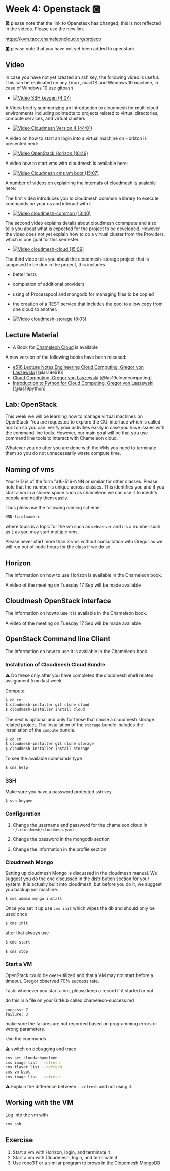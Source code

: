 # Week 4: Openstack :o2:

:o2: please note that the link to Openstack has changed, this is not reflected in the videos. Please use the new link

<https://kvm.tacc.chameleoncloud.org/project/>

:o2: please note that you have not yet been added to openstack

## Video

In case you have not yet created an ssh key, the following video is
useful. This can be replicated on any Linux, macOS and Windows 10
machine, in case of Windows 10 use gitbash

* [![Video](images/video.png) SSH keygen (4:07)](https://www.youtube.com/watch?v=pQb2VV1zNIc)


A Video briefly summerizing an introduction to cloudmesh for multi cloud
environments including pointedts to projects related to virtual
directories, compute services, and virtual clusters

* [![Video](images/video.png) Cloudmesh Version 4 (44:01)](https://www.youtube.com/watch?v=VhgGIE2lTpQ)

A video on how to start an login into a virtual machine on Horizon is
presented next:

* [![Video](images/video.png) OpenStack Horizon (10:49)](https://www.youtube.com/watch?v=ofAVUX1gvUg)

A video how to start vms with cloudmesh is available here:

* [![Video](images/video.png) Cloudmesh cms vm boot (15:07)](https://www.youtube.com/watch?v=GgNUXYaB7kQ)

A number of videos on explaining the internals of cloudmesh is avalable here:


The first video introduces you to cloudmesh common a library to execute
commands on your os and interact with it

* [![Video](images/video.png) cloudmesh-common (13:40)](https://www.youtube.com/watch?v=o9AcgNheVls)

The second video explains details about cloudmesh commpute and also
tells you about what is expected for the project to be developed.
However the video does not yet explain how to do a virtual cluster from
the Providers, which is one goal for this semester.

* [![Video](images/video.png) cloudmesh-cloud (15:09)](https://www.youtube.com/watch?v=sghmbRldyKQ)


The third video tells you about the cloudmesh-storage project that is 
supposed to be don in the project, this includes

* better tests
* completion of additional providers
* using of Processpool and mongodb for managing files to be copied
* the creation of a REST service that includes the pool to allow copy
  from one cloud to another.

* [![Video](images/video.png) cloudmesh-storage (8:03)](https://www.youtube.com/watch?v=eKPMD7qDXSc)




## Lecture Material

* A Book for [Chameleon Cloud](https://laszewski.github.io/book/chameleon/) is available

A new version of the following books have been released:

* [e516 Lecture Notes Engineering Cloud Computing, Gregor von Laszewski](https://laszewski.github.io/book/e516/) [@las19e516]
* [Cloud Computing, Gregor von Laszewski](https://laszewski.github.io/book/cloud/) [@las19cloudcomputing]
* [Introduction to Python for Cloud Computing, Gregor von Laszewski](https://laszewski.github.io/book/python/) [@las19python]

## Lab: OpenStack

This week we will be learning how to manage virtual machines on
OpenStack. You are requested to explore the GUI interface which is
called horizon so you can. verify your activities easily in case you
have issues with the command line tools. However, our main goal will be
that you use command line tools to interact with Chameleon cloud.

Whatever you do after you are done with the VMs you need to terminate
them so you do not unnecessarily waste compute time.

## Naming of vms

Your HID is of the form fa16-516-NNN or similar for other classes.
Please note that the number is unique across classes. This identifies
you and if you start a vm in a shared space such as chameleon we can use
it to identify people and notify them easily.

Thus pleas use the following naming scheme

`NNN-firstname-i`

where topic is a topic for the vm such as `webserver` and i is a number
such as `1` as you may start multiple vms.

Please never start more than 3 vms without consultation with Gregor as
we will run out of node hours for the class if we do so.

## Horizon

The information on how to use Horizon is available in the Chameleon book.

A video of the meeting on Tuesday 17 Sep will be made available


## Cloudmesh OpenStack interface

The information on howto use it is available in the Chameleon book.

A video of the meeting on Tuesday 17 Sep will be made available

## OpenStack Command line Client

The information on how to use it is available in the Chameleon book.


### Installation of Cloudmesh Cloud Bundle

:warning: Do these only after you have completed the cloudmesh shell
related assignment from last week.

Compute:

```bash
$ cd cm
$ cloudmesh-installer git clone cloud
$ cloudmesh-installer install cloud
```

The next is optional and only for those that chose a cloudmesh storage
related project. The installation of the `storage` bundle includes the
installation of the `compute` bundle. 

```bash
$ cd cm
$ cloudmesh-installer git clone storage
$ cloudmesh-installer install storage
```

To see the available commands type

```bash
$ cms help
```

### SSH

Make sure you have a password protected ssh key

```
$ ssh-keygen
```

### Configuration

1. Change the username and password for the chameleon cloud in  `~/.cloudmesh/cloudmesh.yaml`

2. Change the password in the mongodb section
3. Change the information in the profile section

### Cloudmesh Mongo 

Setting up cloudmesh Mongo is discussed in the cloudmesh manual. We
suggest you do the one discussed in the distribution section for your
system. It is actually built into cloudmesh, but before you do it, we
suggest you backup yor machine.

```bash
$ cms admin mongo install
```

Once you set it up use  `cms init` which wipes the db and should only be
used once

```bash
$ cms init
```

after that always use

```bash
$ cms start
```

```bash
$ cms stop
```

### Start a VM

OpenStack could be over-utilized and that a VM may
not start before a timeout. Gregor observed 70% success rate.

Task: whenever you start a vm, please keep a record if it started or not

do this in a file on your GitHub called chameleon-success.md

```
success: 7
failure: 3
```

make sure the failures are not recorded based on programming errors or
wrong parameters.

Use the commands

:warning: switch on debugging and trace

```bash
cms set cloud=chameleon
cms image list --refresh
cms flavor list --refresh 
cms vm boot
cms image list --refresh
```

:warning: Explain the difference between `--refresh` and not using it.

## Working with the VM

Log into the vm with 

```bash
cms ssh
```

## Exercise 

1. Start a vm with Horizon, login, and terminate it
2. Start a vm with Cloudmesh, login, and terminate it
3. Use robo3T or a similar program to brows in the Cloudmesh MongoDB

